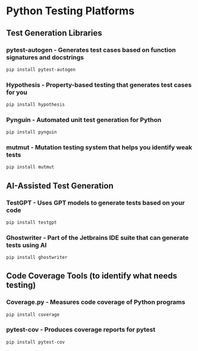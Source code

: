 # Python Testing Platforms

## Test Generation Libraries

### pytest-autogen - Generates test cases based on function signatures and docstrings

```bash
pip install pytest-autogen
```

### Hypothesis - Property-based testing that generates test cases for you

```bash
pip install hypothesis
```

### Pynguin - Automated unit test generation for Python

```bash
pip install pynguin
```

### mutmut - Mutation testing system that helps you identify weak tests

```bash
pip install mutmut
```

## AI-Assisted Test Generation

### TestGPT - Uses GPT models to generate tests based on your code

```bash
pip install testgpt
```

### Ghostwriter - Part of the Jetbrains IDE suite that can generate tests using AI

```bash
pip install ghostwriter
```

## Code Coverage Tools (to identify what needs testing)

### Coverage.py - Measures code coverage of Python programs

```bash
pip install coverage
```

### pytest-cov - Produces coverage reports for pytest

```bash
pip install pytest-cov
```

